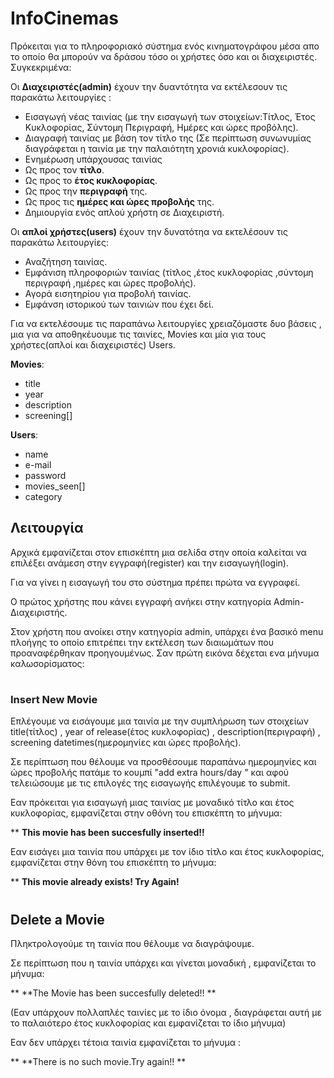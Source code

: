 # **InfoCinemas**

Πρόκειται για το πληροφοριακό σύστημα ενός κινηματογράφου μέσα απο το οποίο θα μπορούν να δράσου τόσο οι χρήστες όσο και οι διαχειριστές.
Συγκεκριμένα:

Οι **Διαχειριστές(admin)** έχουν την δυαντότητα να εκτέλεσουν τις παρακάτω λειτουργίες :

- Εισαγωγή νέας ταινίας (με την εισαγωγή των στοιχείων:Τίτλος, Έτος Κυκλοφορίας, Σύντομη Περιγραφή, Ημέρες και ώρες προβόλης).
- Διαγραφή ταινίας με βάση τον τίτλο της (Σε περίπτωση συνωνυμίας διαγράφεται η ταινία με την παλαιότητη χρονιά κυκλοφορίας).
- Ενημέρωση υπάρχουσας ταινίας
 - Ως προς τον **τίτλο**.
 - Ως προς το **έτος κυκλοφορίας**.
 - Ως προς την **περιγραφή** της.
 - Ως προς τις **ημέρες και ώρες προβολής** της.
- Δημιουργία ενός απλού χρήστη σε Διαχειριστή.

Οι **απλοί χρήστες(users)** έχουν την δυνατότηα να εκτελέσουν τις παρακάτω λειτουργίες:

- Αναζήτηση ταινίας.
- Εμφάνιση πληροφοριών ταινίας (τίτλος ,έτος κυκλοφορίας ,σύντομη περιγραφή ,ημέρες και ώρες προβολής).
- Αγορά εισητηρίου για προβολή ταινίας.
- Εμφάνση ιστορικού των ταινιών που έχει δεί.

Για να εκτελέσουμε τις παραπάνω λειτουργίες χρειαζόμαστε δυο βάσεις , μια για να αποθηκέυουμε τις ταινίες, Movies 
και μία για τους χρήστες(απλοί και διαχειριστές) Users.

**Movies**:

- title
- year
- description
- screening[]

**Users**:

- name
- e-mail
- password
- movies_seen[]
- category

## Λειτουργία 

Αρχικά εμφανίζεται στον επισκέπτη μια σελίδα στην οποία καλείται να επιλέξει ανάμεση στην εγγραφή(register) και την εισαγωγή(login).
 
Για να γίνει η εισαγωγή του στο σύστημα πρέπει πρώτα να εγγραφεί.

Ο πρώτος χρήστης που κάνει εγγραφή ανήκει στην κατηγορία Admin-Διαχειριστής.

Στον χρήστη που ανοίκει στην κατηγορία admin, υπάρχει ένα βασικό menu πλοήγης το οποίο επιτρέπει την εκτέλεση των διαιωμάτων που προαναφέρθηκαν προηγουμένως.
Σαν πρώτη εικόνα δέχεται ενα μήνυμα καλωσορίσματος:
#
### Insert New Movie 

Επλέγουμε να εισάγουμε μια ταινία με την συμπλήρωση των στοιχείων title(τίτλος) , year of release(έτος κυκλοφορίας) , description(περιγραφή) , screening datetimes(ημερομηνίες και ώρες προβολής). 

Σε περίπτωση που θέλουμε να προσθέσουμε παραπάνω ημερομηνίες και ώρες προβολής πατάμε το κουμπί "add extra hours/day " και αφού τελειώσουμε με τις επιλογές της εισαγωγής επιλέγουμε το submit.

Eαν πρόκειται για εισαγωγή μιας ταινίας με μοναδικό τίτλο και έτος κυκλοφορίας, εμφανίζεται στην οθόνη του επισκέπτη το μήνυμα:

** **This movie has been succesfully inserted!!**

Εαν εισάγει μια ταινία που υπάρχει με τον ίδιο τίτλο και έτος κυκλοφορίας, εμφανίζεται στην θόνη του επισκέπτη το μήνυμα:

** **This movie already exists! Try Again!**
#
## Delete a Movie

Πληκτρολογούμε τη ταινία που θέλουμε να διαγράψουμε. 

Σε περίπτωση που η ταινία υπάρχει και γίνεται μοναδική , εμφανίζεται το μήνυμα:

** **The Movie has been succesfully deleted!! **

(Εαν υπάρχουν πολλαπλές ταινίες με το ίδιο όνομα , διαγράφεται αυτή με το παλαιότερο έτος κυκλοφορίας και εμφανίζεται το ίδιο μήνυμα)

Εαν δεν υπάρχει τέτοια ταινία εμφανίζεται το μήνυμα :

** **There is no such movie.Try again!! **







